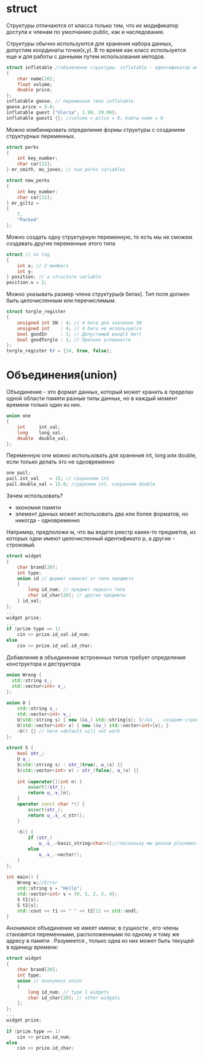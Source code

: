 # struct
Структуры отличаются от класса только тем, что их модификатор доступа к членам по умолчанию public, как и наследование. 

Структуры обычно используются для хранения набора данных, допустим координаты точки(x,y). В то время как класс используется еще и для работы с данными путем использования методов.

```cpp
struct inflatable //объявление структуры. inflatable - идентификатор или дескриптор
{
	char name[20];
	float volume;
	double price;
};
inflatable goose; // переменная типа inflatable
goose.price = 5.0;
inflatable guest {"Gloria", 1.99, 29.99};
inflatable guest1 {}; //volume = price = 0; байты name = 0
```

Можно комбинировать определение формы структуры с созданием структурных переменных.

```cpp
struct perks
{
	int key_number;
	char car[12];
} mr_smith, ms_jones; // two perks variables

struct new_perks
{
	int key_number;
	char car[12];
} mr_giltz =
{
	7,
	"Packed"
};
```

Можно создать одну структурную переменную, то есть мы не сможем создавать другие переменные этого типа

```cpp
struct // no tag
{
	int x; // 2 members
	int y;
} position; // a structure variable
position.x = 2;
```

Можно указывать размер члена структуры(в битах). Тип поля должен быть целочисленным или перечислимым.

```cpp
struct torgle_register
{
	unsigned int SN : 4; // 4 бита для значения SN
	unsigned int 	: 4; // 4 бита не используются
	bool goodIn		: 1; // Допустимый ввод(1 бит)
	bool goodTorgle	: 1; // Признак успешности
};
torgle_register tr = {14, true, false};
```

# Объединения(union)
Объединение - это формат данных, который может хранить в пределах одной области памяти разные типы данных, но в каждый момент времени только один из них.

```cpp
union one
{
	int 	int_val;
	long   	long_val;
	double 	double_val;
};
```

Переменную one можно использовать для хранения int, long или double, если только делать это не одновременно

```cpp
one pail;
pail.int_val 	= 15; // сохраняем int
pail.double_val = 15.0; //удаляем int, сохраняем double
```

Зачем использовать?

* экономия памяти
* элемент данных может использовать два или более форматов, но никогда - одновременно

Например, предположи м, что вы ведете реестр каких-то предметов, из которых одни имеют целочисленный идентификато р, а другие - строковый.

```cpp
struct widget
{
	char brand[20];
	int type;
	union id // формат зависит от типа предмета
	{
		long id_num; // предмет первого типа
		char id_char[20]; // другие предметы
	} id_val;
};
...
widget prize;
...
if (prize.type == 1)
	cin >> prize.id_val.id_num;
else
	cin >> prize.id_val.id_char;
```

Добавление в объединение встроенных типов требует определения конструктора и деструктора

```cpp
union Wrong {  
  std::string s_;  
  std::vector<int> v_;  
};  
  
union U {  
    std::string s_;  
    std::vector<int> v_;  
    U(std::string s) { new (&s_) std::string{s}; }//&s_ - создаем строку на месте памяти s_
    U(std::vector<int> v) { new (&v_) std::vector<int>{v}; }  
    ~U() {} // here =default will not work  
};  
  
struct S {  
    bool str_;  
    U u_;  
    S(std::string s) : str_(true), u_(s) {}  
    S(std::vector<int> v) : str_(false), u_(v) {}  
  
    int &operator[](int n) {  
        assert(!str_);  
        return u_.v_[n];  
    }  
    operator const char *() {  
        assert(str_);  
        return u_.s_.c_str();  
    }  
  
    ~S() {  
        if (str_)  
            u_.s_.~basic_string<char>();//поскольку мы делали placement new, сам должны удалить
        else  
            u_.v_.~vector();  
    }  
};  
  
int main() {  
    Wrong w;//Error  
    std::string s = "Hello";  
    std::vector<int> v = {0, 1, 2, 3, 4};  
    S t1{s};  
    S t2{v};  
    std::cout << t1 << " " << t2[1] << std::endl;  
}
```

Анонимное объединение не имеет имени; в сущности , его члены становятся переменными, расположенными по одному и тому же адресу в памяти . Разумеется , только одна из них может быть текущей в единицу времени:

```cpp
struct widget
{
	char brand[20];
	int type;
	union // anonymous union
	{
		long id_num; // type 1 widgets
		char id_char[20]; // other widgets
	};
};
...
widget prize;
...
if (prize.type == 1)
	cin >> prize.id_num;
else
	cin >> prize.id_char;
```